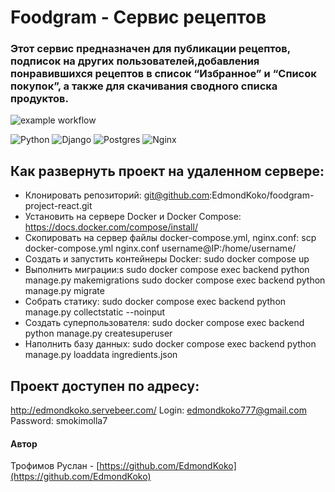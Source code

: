 # Foodgram - Сервис рецептов

### Этот сервис предназначен для публикации рецептов, подписок на других пользователей,добавления понравившихся рецептов в список “Избранное” и “Список покупок”, а также для скачивания сводного списка продуктов.

![example workflow](https://github.com/EdmondKoko/foodgram-project-react/blob/master/.github/workflows/main.yml)

![Python](https://img.shields.io/badge/Python-3.10-blue?style=for-the-badge&logo=python&logoColor=yellow)
![Django](https://img.shields.io/badge/Django-3.2.18-red?style=for-the-badge&logo=django&logoColor=blue)
![Postgres](https://img.shields.io/badge/Postgres-13.0-blueviolet?style=for-the-badge&logo=postgresql&logoColor=yellow)
![Nginx](https://img.shields.io/badge/NGINX-1.21.3-orange?style=for-the-badge&logo=nginx&logoColor=green)


## Как развернуть проект на удаленном сервере:
 - Клонировать репозиторий:
git@github.com:EdmondKoko/foodgram-project-react.git
 - Установить на сервере Docker и Docker Compose:
https://docs.docker.com/compose/install/
 - Скопировать на сервер файлы docker-compose.yml, nginx.conf:
scp docker-compose.yml nginx.conf username@IP:/home/username/
 - Создать и запустить контейнеры Docker:
sudo docker compose up
 - Выполнить миграции:s
sudo docker compose exec backend python manage.py makemigrations
sudo docker compose exec backend python manage.py migrate
 - Собрать статику:
sudo docker compose exec backend python manage.py collectstatic --noinput
 - Создать суперпользователя:
sudo docker compose exec backend python manage.py createsuperuser
 - Наполнить базу данных:
sudo docker compose exec backend python manage.py loaddata ingredients.json

## Проект доступен по адресу:
http://edmondkoko.servebeer.com/
Login: edmondkoko777@gmail.com
Password: smokimolla7

#### Автор 
 
Трофимов Руслан - [https://github.com/EdmondKoko](https://github.com/EdmondKoko)